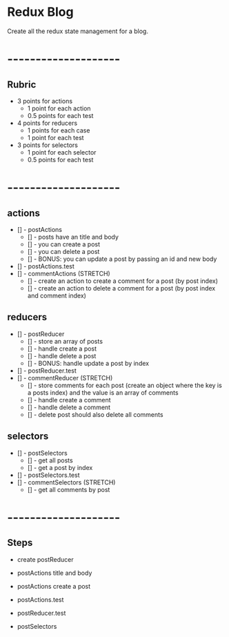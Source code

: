 # Redux Blog

Create all the redux state management for a blog.

# --------------------

## Rubric
* 3 points for actions
  * 1 point for each action
  * 0.5 points for each test
* 4 points for reducers
  * 1 points for each case
  * 1 point for each test
* 3 points for selectors
  * 1 point for each selector
  * 0.5 points for each test

# --------------------

## actions
- [] - postActions
  * [] - posts have an title and body
  * [] - you can create a post
  * [] - you can delete a post
  * [] - BONUS: you can update a post by passing an id and new body
- [] - postActions.test
- [] - commentActions (STRETCH)
  * [] - create an action to create a comment for a post (by post index)
  * [] - create an action to delete a comment for a post (by post index and comment index)

## reducers
- [] - postReducer
  * [] - store an array of posts
  * [] - handle create a post
  * [] - handle delete a post
  * [] - BONUS: handle update a post by index
- [] - postReducer.test
- [] - commentReducer (STRETCH)
  * [] - store comments for each post (create an object where the key is a posts index) and the value is an array of comments
  * [] - handle create a comment
  * [] - handle delete a comment
  * [] - delete post should also delete all comments

## selectors
- [] - postSelectors
  * [] - get all posts
  * [] - get a post by index
- [] - postSelectors.test
- [] - commentSelectors (STRETCH)
  * [] - get all comments by post

# --------------------

## Steps
- create postReducer

- postActions title and body
- postActions create a post
- postActions.test
- postReducer.test
- postSelectors